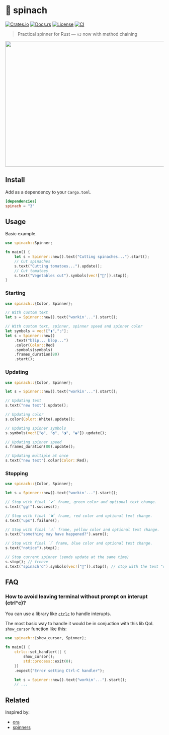# 🥬 spinach

[![Crates.io](https://img.shields.io/crates/v/spinach)](https://crates.io/crates/spinach)
[![Docs.rs](https://img.shields.io/docsrs/spinach)](https://docs.rs/spinach)
[![License](https://img.shields.io/crates/l/spinach/3.0.0)](LICENSE)
[![CI](https://github.com/etienne-napoleone/spinach/actions/workflows/ci.yml/badge.svg)](https://github.com/etienne-napoleone/spinach/actions/workflows/ci.yml)

> Practical spinner for Rust — `v3` now with method chaining

<p align="center">
	<img src="https://raw.githubusercontent.com/etienne-napoleone/spinach/main/assets/screenshot.gif" width="550px" height="399px">
</p>

## Install

Add as a dependency to your `Cargo.toml`.

```toml
[dependencies]
spinach = "3"
```

## Usage

Basic example.

```rust
use spinach::Spinner;

fn main() {
    let s = Spinner::new().text("Cutting spinaches...").start();
    // Cut spinaches
    s.text("Cutting tomatoes...").update();
    // Cut tomatoes
    s.text("Vegetables cut").symbols(vec!["🔪"]).stop();
}
```

### Starting

```rust
use spinach::{Color, Spinner};

// With custom text
let s = Spinner::new().text("workin'...").start();

// With custom text, spinner, spinner speed and spinner color
let symbols = vec!["▮","▯"];
let s = Spinner::new()
    .text("blip... blop...")
    .color(Color::Red)
    .symbols(symbols)
    .frames_duration(80)
    .start();
```

### Updating

```rust
use spinach::{Color, Spinner};

let s = Spinner::new().text("workin'...").start();

// Updating text
s.text("new text").update();

// Updating color
s.color(Color::White).update();

// Updating spinner symbols
s.symbols(vec!["◐", "◓", "◑", "◒"]).update();

// Updating spinner speed
s.frames_duration(80).update();

// Updating multiple at once
s.text("new text").color(Color::Red);
```

### Stopping

```rust
use spinach::{Color, Spinner};

let s = Spinner::new().text("workin'...").start();

// Stop with final `✔` frame, green color and optional text change.
s.text("gg!").success();

// Stop with final `✖` frame, red color and optional text change.
s.text("ups").failure();

// Stop with final `⚠` frame, yellow color and optional text change.
s.text("something may have happened?").warn();

// Stop with final `ℹ` frame, blue color and optional text change.
s.text("notice").stop();

// Stop current spinner (sends update at the same time)
s.stop(); // freeze
s.text("spinach'd").symbols(vec!["🥬"]).stop(); // stop with the text "spinach'd" and a vegetable as the spinner
```

## FAQ

### How to avoid leaving terminal without prompt on interupt (ctrl^c)?

You can use a library like [`ctrlc`](https://crates.io/crates/ctrlc) to handle interupts.

The most basic way to handle it would be in conjuction with this lib QoL `show_cursor` function like this:

```rust
use spinach::{show_cursor, Spinner};

fn main() {
    ctrlc::set_handler(|| {
        show_cursor();
        std::process::exit(0);
    })
    .expect("Error setting Ctrl-C handler");

    let s = Spinner::new().text("workin'...").start();
    // ...
```

## Related

Inspired by:

- [ora](https://github.com/sindresorhus/ora)
- [spinners](https://github.com/FGRibreau/spinners)
